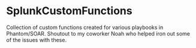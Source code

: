 # SplunkCustomFunctions
Collection of custom functions created for various playbooks in Phantom/SOAR. 
Shoutout to my coworker Noah who helped iron out some of the issues with these. 
